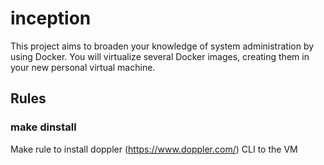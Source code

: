 # inception

This project aims to broaden your knowledge of system administration by using Docker.
You will virtualize several Docker images, creating them in your new personal virtual
machine.

## Rules

### make dinstall
Make rule to install doppler (https://www.doppler.com/) CLI to the VM
